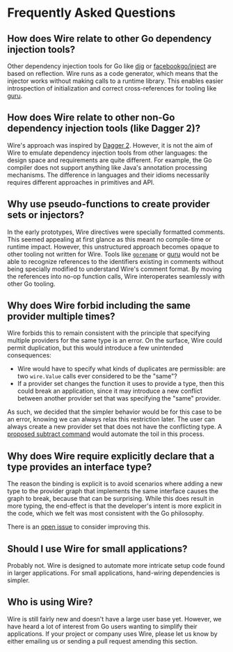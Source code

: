 # Frequently Asked Questions

## How does Wire relate to other Go dependency injection tools?

Other dependency injection tools for Go like [dig][] or [facebookgo/inject][]
are based on reflection. Wire runs as a code generator, which means that the
injector works without making calls to a runtime library. This enables easier
introspection of initialization and correct cross-references for tooling like
[guru][].

[dig]: https://github.com/uber-go/dig
[facebookgo/inject]: https://github.com/facebookgo/inject
[guru]: https://golang.org/s/using-guru

## How does Wire relate to other non-Go dependency injection tools (like Dagger 2)?

Wire's approach was inspired by [Dagger 2][]. However, it is not the aim of Wire
to emulate dependency injection tools from other languages: the design space and
requirements are quite different. For example, the Go compiler does not support
anything like Java's annotation processing mechanisms. The difference in
languages and their idioms necessarily requires different approaches in
primitives and API.

[Dagger 2]: https://google.github.io/dagger/

## Why use pseudo-functions to create provider sets or injectors?

In the early prototypes, Wire directives were specially formatted comments. This
seemed appealing at first glance as this meant no compile-time or runtime
impact. However, this unstructured approach becomes opaque to other tooling not
written for Wire. Tools like [`gorename`][] or [guru][] would not be able to
recognize references to the identifiers existing in comments without being
specially modified to understand Wire's comment format. By moving the references
into no-op function calls, Wire interoperates seamlessly with other Go tooling.

[`gorename`]: https://godoc.org/golang.org/x/tools/cmd/gorename

## Why does Wire forbid including the same provider multiple times?

Wire forbids this to remain consistent with the principle that specifying
multiple providers for the same type is an error. On the surface, Wire could
permit duplication, but this would introduce a few unintended consequences:

-  Wire would have to specify what kinds of duplicates are permissible: are two
   `wire.Value` calls ever considered to be the "same"?
-  If a provider set changes the function it uses to provide a type, then this
   could break an application, since it may introduce a new conflict between
   another provider set that was specifying the "same" provider.

As such, we decided that the simpler behavior would be for this case to be an
error, knowing we can always relax this restriction later. The user can always
create a new provider set that does not have the conflicting type. A [proposed
subtract command][] would automate the toil in this process.

[proposed subtract command]: https://github.com/google/wire/issues/8

## Why does Wire require explicitly declare that a type provides an interface type?

The reason the binding is explicit is to avoid scenarios where adding a new type
to the provider graph that implements the same interface causes the graph to
break, because that can be surprising. While this does result in more typing,
the end-effect is that the developer's intent is more explicit in the code,
which we felt was most consistent with the Go philosophy.

There is an [open issue](https://github.com/google/wire/issues/242) to consider
improving this.

## Should I use Wire for small applications?

Probably not. Wire is designed to automate more intricate setup code found in
larger applications. For small applications, hand-wiring dependencies is
simpler.

## Who is using Wire?

Wire is still fairly new and doesn't have a large user base yet. However, we
have heard a lot of interest from Go users wanting to simplify their
applications. If your project or company uses Wire, please let us know by either
emailing us or sending a pull request amending this section.
